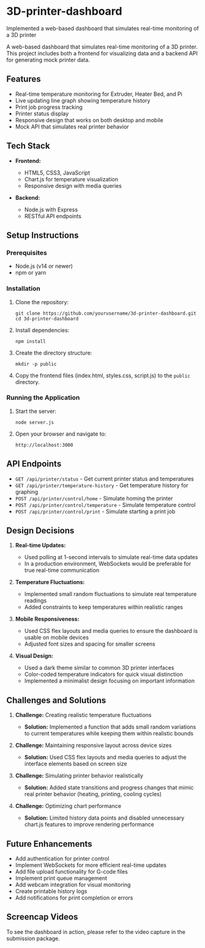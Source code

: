 # 3D-printer-dashboard
Implemented a web-based dashboard that simulates real-time  monitoring of a 3D printer

A web-based dashboard that simulates real-time monitoring of a 3D printer. This project includes both a frontend for visualizing data and a backend API for generating mock printer data.

## Features

- Real-time temperature monitoring for Extruder, Heater Bed, and Pi
- Live updating line graph showing temperature history
- Print job progress tracking
- Printer status display
- Responsive design that works on both desktop and mobile
- Mock API that simulates real printer behavior

## Tech Stack

- **Frontend:**
  - HTML5, CSS3, JavaScript
  - Chart.js for temperature visualization
  - Responsive design with media queries

- **Backend:**
  - Node.js with Express
  - RESTful API endpoints

## Setup Instructions

### Prerequisites
- Node.js (v14 or newer)
- npm or yarn

### Installation

1. Clone the repository:
   ```
   git clone https://github.com/yourusername/3d-printer-dashboard.git
   cd 3d-printer-dashboard
   ```

2. Install dependencies:
   ```
   npm install
   ```

3. Create the directory structure:
   ```
   mkdir -p public
   ```

4. Copy the frontend files (index.html, styles.css, script.js) to the `public` directory.

### Running the Application

1. Start the server:
   ```
   node server.js
   ```

2. Open your browser and navigate to:
   ```
   http://localhost:3000
   ```

## API Endpoints

- `GET /api/printer/status` - Get current printer status and temperatures
- `GET /api/printer/temperature-history` - Get temperature history for graphing
- `POST /api/printer/control/home` - Simulate homing the printer
- `POST /api/printer/control/temperature` - Simulate temperature control
- `POST /api/printer/control/print` - Simulate starting a print job

## Design Decisions

1. **Real-time Updates:**
   - Used polling at 1-second intervals to simulate real-time data updates
   - In a production environment, WebSockets would be preferable for true real-time communication

2. **Temperature Fluctuations:**
   - Implemented small random fluctuations to simulate real temperature readings
   - Added constraints to keep temperatures within realistic ranges

3. **Mobile Responsiveness:**
   - Used CSS flex layouts and media queries to ensure the dashboard is usable on mobile devices
   - Adjusted font sizes and spacing for smaller screens

4. **Visual Design:**
   - Used a dark theme similar to common 3D printer interfaces
   - Color-coded temperature indicators for quick visual distinction
   - Implemented a minimalist design focusing on important information

## Challenges and Solutions

1. **Challenge:** Creating realistic temperature fluctuations
   - **Solution:** Implemented a function that adds small random variations to current temperatures while keeping them within realistic bounds

2. **Challenge:** Maintaining responsive layout across device sizes
   - **Solution:** Used CSS flex layouts and media queries to adjust the interface elements based on screen size

3. **Challenge:** Simulating printer behavior realistically
   - **Solution:** Added state transitions and progress changes that mimic real printer behavior (heating, printing, cooling cycles)

4. **Challenge:** Optimizing chart performance
   - **Solution:** Limited history data points and disabled unnecessary chart.js features to improve rendering performance

## Future Enhancements

- Add authentication for printer control
- Implement WebSockets for more efficient real-time updates
- Add file upload functionality for G-code files
- Implement print queue management
- Add webcam integration for visual monitoring
- Create printable history logs
- Add notifications for print completion or errors

## Screencap Videos

To see the dashboard in action, please refer to the video capture in the submission package.
